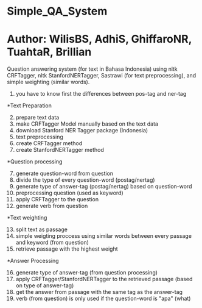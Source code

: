 # Simple_QA_System
# Author: WilisBS, AdhiS, GhiffaroNR, TuahtaR, Brillian 
Question answering system (for text in Bahasa Indonesia) using nltk CRFTagger, nltk StanfordNERTagger, Sastrawi (for text preprocessing), and simple weighting (similar words).

1. you have to know first the differences between pos-tag and ner-tag

*Text Preparation

2. prepare text data
3. make CRFTagger Model manually based on the text data
4. download Stanford NER Tagger package (Indonesia)
5. text preprocessing 
6. create CRFTagger method
7. create StanfordNERTagger method

*Question processing

7. generate question-word from question
8. divide the type of every question-word (postag/nertag)
9. generate type of answer-tag (postag/nertag) based on question-word
10. preprocessing question (used as keyword)
11. apply CRFTagger to the question
12. generate verb from question

*Text weighting

13. split text as passage
14. simple weigting proccess using similar words between every passage and keyword (from question)
15. retrieve passage with the highest weight 

*Answer Processing

16. generate type of answer-tag (from question processing)
17. apply CRFTagger/StanfordNERTagger to the retrieved passage (based on type of answer-tag)
18. get the answer from passage with the same tag as the answer-tag
19. verb (from question) is only used if the question-word is "apa" (what)
